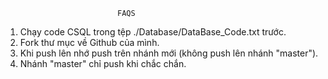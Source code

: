 
                             FAQS                              

                            
1. Chạy code CSQL trong tệp ./Database/DataBase_Code.txt trước.
2. Fork thư mục về Github của mình.
3. Khi push lên nhớ push trên nhánh mới (không push lên nhánh "master").
4. Nhánh "master" chỉ push khi chắc chắn.
